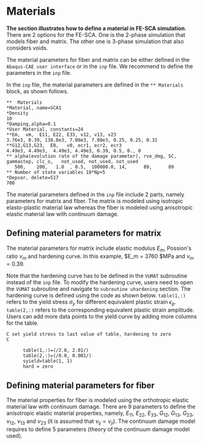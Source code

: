 # Materials
**The section illustrates how to define a material in FE-SCA simulation**. There are 2 options for the FE-SCA. One is the 2-phase simulation that models fiber and matrix. The other one is 3-phase simulation that also considers voids.

The material parameters for fiber and matrix can be either defined in the `Abaqus-CAE user interface` or in the `inp` file. We recommend to define the parameters in the `inp` file.

In the `inp` file, the material parameters are defined in the `** Materials` block, as shown follows.

```none
**  Materials
*Material, name=SCA1
*Density
10
*Damping,alpha=0.1
*User Material, constants=24
**Em,  vm,  E11, E22, E33, v12, v13, v23
3.76e3, 0.39, 138.8e3, 7.08e3, 7.08e3, 0.25, 0.25, 0.31
**G12,G13,G23,  E0,   v0, ecr1, ecr2, ecr3
4.49e3, 4.49e3,  4.49e3, 4.49e3, 0.39, 0.5, 0., 0
** alpha(evolution rate of the damage parameter), rve_dmg, SC,  gammastep, clc_o,   not_used, not_used, not_used
   500,    200,   1.0  , 0.5,  100000.0, 14,      89,      89
** Number of state variables 10*Np+5
*Depvar, delete=517
700
```
The material parameters defined in the `inp` file include 2 parts, namely parameters for matrix and fiber. The matrix is modeled using isotropic elasto-plastic material law whereas the fiber is modeled using anisotropic elastic material law with continuum damage.

## Defining material parameters for matrix
The material parameters for matrix include elastic modulus $E_m$, Possion's ratio $\nu_m$ and hardening curve. In this example, $E_m = 3760 $MPa and $\nu_m = 0.39$.

Note that the hardening curve has to be defined in the `VUMAT` subroutine instead of the `inp` file. To modify the hardening curve, users need to open the `VUMAT` subroutine and navigate to `subroutine uhardening` section. The hardening curve is defined using the code as shown below. `table(1,:)` refers to the yield stress $\sigma_y$ for different equivalent plastic strain $\epsilon_p$. `table(2,:)` refers to the corresponding equivalent plastic strain amplitude. Users can add more data points to the yield curve by adding more columns for the table. 
```none
C set yield stress to last value of table, hardening to zero
C

      table(1,:)=(/2.0, 2.01/)
      table(2,:)=(/0.0, 0.001/)
      syield=table(1, 1)
      hard = zero
```


## Defining material parameters for fiber
The material properties for fiber is modeled using the orthotropic elastic material law with continuum damage. There are 9 parameters to define the anisotropic elastic material properties, namely, $E_11$, $E_22$, $E_33$, $G_12$, $G_13$, $G_23$, $\nu_12$, $\nu_13$ and $\nu_23$ (it is assumed that $\nu_{ij} = \nu_{ji}$). The continuum damage model requires to define 5 parameters (theory of the continuum damage model used).